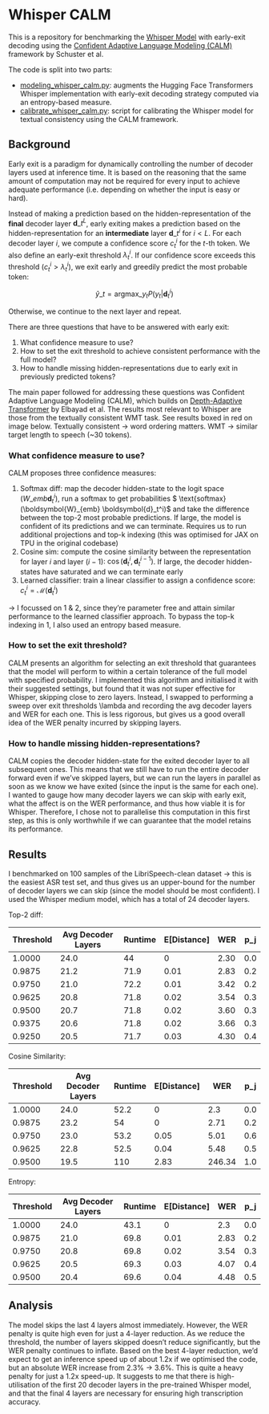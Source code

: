 # Whisper CALM

This is a repository for benchmarking the [Whisper Model](https://arxiv.org/abs/2212.04356) with early-exit decoding 
using the [Confident Adaptive Language Modeling (CALM)](https://arxiv.org/abs/2207.07061) framework by Schuster et al.

The code is split into two parts:
* [modeling_whisper_calm.py](modeling_whisper_calm.py): augments the Hugging Face Transformers Whisper implementation with early-exit decoding strategy computed via an entropy-based measure.
* [calibrate_whisper_calm.py](calibrate_whisper_calm.py): script for calibrating the Whisper model for textual consistency using the CALM framework.


## Background

Early exit is a paradigm for dynamically controlling the number of decoder layers used at inference time. It is based on the reasoning that the same amount of computation may not be required for every input to achieve adequate performance (i.e. depending on whether the input is easy or hard).

Instead of making a prediction based on the hidden-representation of the **final** decoder layer $\boldsymbol{d}\_{t}^{L}$, early exiting makes a prediction based on the hidden-representation for an **intermediate** layer $\boldsymbol{d}\_{t}^{i}$ for $i < L$. For each decoder layer $i$, we compute a confidence score $c_t^i$ for the $t$-th token. We also define an early-exit threshold $\lambda_t^i$. If our confidence score exceeds this threshold ($c_t^i > \lambda_t^i$), we exit early and greedily predict the most probable token:

$$ \hat{y}\_{t} = \text{argmax} \_{y_t} P(y_t | \boldsymbol{d}_t^i)$$

Otherwise, we continue to the next layer and repeat.

There are three questions that have to be answered with early exit:
1. What confidence measure to use?
2. How to set the exit threshold to achieve consistent performance with the full model?
3. How to handle missing hidden-representations due to early exit in previously predicted tokens?

The main paper followed for addressing these questions was Confident Adaptive Language Modeling (CALM), which builds on [Depth-Adaptive Transformer](https://arxiv.org/abs/1910.10073) by Elbayad et al. The results most relevant to Whisper are those from the textually consistent WMT task. See results boxed in red on image below. Textually consistent -> word ordering matters. WMT -> similar target length to speech (~30 tokens).

### What confidence measure to use?
CALM proposes three confidence measures:
1. Softmax diff: map the decoder hidden-state to the logit space ($W\_{emb} \boldsymbol{d}_t^i$), run a softmax to get probabilities $ \text{softmax} (\boldsymbol{W}\_{emb} \boldsymbol{d}_t^i)$ and take the difference between the top-2 most probable predictions. If large, the model is confident of its predictions and we can terminate. Requires us to run additional projections and top-k indexing (this was optimised for JAX on TPU in the original codebase)
2. Cosine sim: compute the cosine similarity between the representation for layer $i$ and layer $(i-1)$: $\cos (\boldsymbol{d}_t^i, \boldsymbol{d}_t^{i-1})$. If large, the decoder hidden-states have saturated and we can terminate early
3. Learned classifier: train a linear classifier to assign a confidence score: $c_t^i = \mathcal{M}(\boldsymbol{d}_t^i)$

-> I focussed on 1 & 2, since they’re parameter free and attain similar performance to the learned classifier approach. To bypass the top-k indexing in 1, I also used an entropy based measure.

### How to set the exit threshold?
CALM presents an algorithm for selecting an exit threshold that guarantees that the model will perform to within a certain tolerance of the full model with specified probability. I implemented this algorithm and initialised it with their suggested settings, but found that it was not super effective for Whisper, skipping close to zero layers. Instead, I swapped to performing a sweep over exit thresholds \lambda and recording the avg decoder layers and WER for each one. This is less rigorous, but gives us a good overall idea of the WER penalty incurred by skipping layers.

### How to handle missing hidden-representations?
CALM copies the decoder hidden-state for the exited decoder layer to all subsequent ones. This means that we still have to run the entire decoder forward even if we’ve skipped layers, but we can run the layers in parallel as soon as we know we have exited (since the input is the same for each one).
I wanted to gauge how many decoder layers we can skip with early exit, what the affect is on the WER performance, and thus how viable it is for Whisper. Therefore, I chose not to parallelise this computation in this first step, as this is only worthwhile if we can guarantee that the model retains its performance.

## Results

I benchmarked on 100 samples of the LibriSpeech-clean dataset -> this is the easiest ASR test set, and thus gives us an upper-bound for the number of decoder layers we can skip (since the model should be most confident). I used the Whisper medium model, which has a total of 24 decoder layers.

Top-2 diff:

| Threshold | Avg Decoder Layers | Runtime | E[Distance] | WER  | p_j |
|-----------|--------------------|---------|-------------|------|-----|
| 1.0000    | 24.0               | 44      | 0           | 2.30 | 0.0 |
| 0.9875    | 21.2               | 71.9    | 0.01        | 2.83 | 0.2 |
| 0.9750    | 21.0               | 72.2    | 0.01        | 3.42 | 0.2 |
| 0.9625    | 20.8               | 71.8    | 0.02        | 3.54 | 0.3 |
| 0.9500    | 20.7               | 71.8    | 0.02        | 3.60 | 0.3 |
| 0.9375    | 20.6               | 71.8    | 0.02        | 3.66 | 0.3 |
| 0.9250    | 20.5               | 71.7    | 0.03        | 4.30 | 0.4 |

Cosine Similarity:

| Threshold | Avg Decoder Layers | Runtime | E[Distance] | WER    | p_j |
|-----------|--------------------|---------|-------------|--------|-----|
| 1.0000    | 24.0               | 52.2    | 0           | 2.3    | 0.0 |
| 0.9875    | 23.2               | 54      | 0           | 2.71   | 0.2 |
| 0.9750    | 23.0               | 53.2    | 0.05        | 5.01   | 0.6 |
| 0.9625    | 22.8               | 52.5    | 0.04        | 5.48   | 0.5 |
| 0.9500    | 19.5               | 110     | 2.83        | 246.34 | 1.0 |

Entropy:

| Threshold | Avg Decoder Layers | Runtime | E[Distance] | WER  | p_j |
|-----------|--------------------|---------|-------------|------|-----|
| 1.0000    | 24.0               | 43.1    | 0           | 2.3  | 0.0 |
| 0.9875    | 21.0               | 69.8    | 0.01        | 2.83 | 0.2 |
| 0.9750    | 20.8               | 69.8    | 0.02        | 3.54 | 0.3 |
| 0.9625    | 20.5               | 69.3    | 0.03        | 4.07 | 0.4 |
| 0.9500    | 20.4               | 69.6    | 0.04        | 4.48 | 0.5 |

## Analysis

The model skips the last 4 layers almost immediately. However, the WER penalty is quite high even for just a 4-layer reduction. As we reduce the threshold, the number of layers skipped doesn’t reduce significantly, but the WER penalty continues to inflate.
Based on the best 4-layer reduction, we’d expect to get an inference speed up of about 1.2x if we optimised the code, but an absolute WER increase from 2.3% -> 3.6%. This is quite a heavy penalty for just a 1.2x speed-up.
It suggests to me that there is high-utilisation of the first 20 decoder layers in the pre-trained Whisper model, and that the final 4 layers are necessary for ensuring high transcription accuracy.
